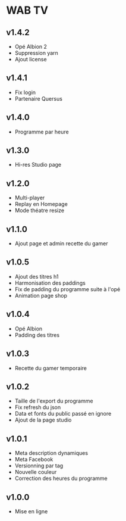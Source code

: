 # WAB TV

## v1.4.2
- Opé Albion 2
- Suppression yarn
- Ajout license

## v1.4.1
- Fix login
- Partenaire Quersus

## v1.4.0
- Programme par heure

## v1.3.0
- Hi-res Studio page

## v1.2.0
- Multi-player
- Replay en Homepage
- Mode théatre resize

## v1.1.0
- Ajout page et admin recette du gamer

## v1.0.5
- Ajout des titres h1
- Harmonisation des paddings
- Fix de padding du programme suite à l'opé
- Animation page shop

## v1.0.4
- Opé Albion
- Padding des titres

## v1.0.3
- Recette du gamer temporaire

## v1.0.2
- Taille de l'export du programme
- Fix refresh du json
- Data et fonts du public passé en ignore
- Ajout de la page studio

## v1.0.1
- Meta description dynamiques
- Meta Facebook
- Versionning par tag
- Nouvelle couleur
- Correction des heures du programme

## v1.0.0
- Mise en ligne